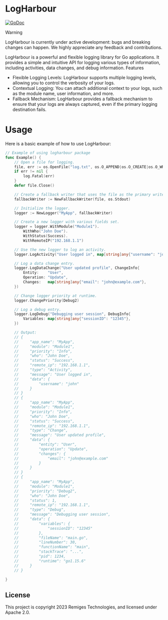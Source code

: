 # LogHarbour

[![GoDoc][doc-img]][doc] 

> [!WARNING]  
> LogHarbour is currently under active development: bugs and breaking changes can happen. 
> We highly appreciate any feedback and contributions.

LogHarbour is a powerful and flexible logging library for Go applications. It provides a simple and intuitive API for logging various types of information, including activities, data changes, and debug information.
Features

- Flexible Logging Levels: LogHarbour supports multiple logging levels, allowing you to control the verbosity of your logs.
- Contextual Logging: You can attach additional context to your logs, such as the module name, user information, and more.
- Fallback Mechanism: LogHarbour provides a fallback mechanism to ensure that your logs are always captured, even if the primary logging destination fails.

# Usage

Here is a basic example of how to use LogHarbour:


```Go
// Example of using logharbour package
func Example() {
	// Open a file for logging.
	file, err := os.OpenFile("log.txt", os.O_APPEND|os.O_CREATE|os.O_WRONLY, 0644)
	if err != nil {
		log.Fatal(err)
	}
	defer file.Close()

	// Create a fallback writer that uses the file as the primary writer and stdout as the fallback.
	fallbackWriter := NewFallbackWriter(file, os.Stdout)

	// Initialize the logger.
	logger := NewLogger("MyApp", fallbackWriter)

	// Create a new logger with various fields set.
	logger = logger.WithModule("Module1").
		WithWho("John Doe").
		WithStatus(Success).
		WithRemoteIP("192.168.1.1")

	// Use the new logger to log an activity.
	logger.LogActivity("User logged in", map[string]any{"username": "john"})

	// Log a data change entry.
	logger.LogDataChange("User updated profile", ChangeInfo{
		Entity:    "User",
		Operation: "Update",
		Changes:   map[string]any{"email": "john@example.com"},
	})

	// Change logger priority at runtime.
	logger.ChangePriority(Debug2)

	// Log a debug entry.
	logger.LogDebug("Debugging user session", DebugInfo{
		Variables: map[string]any{"sessionID": "12345"},
	})

	// Output:
	// {
	//     "app_name": "MyApp",
	//     "module": "Module1",
	//     "priority": "Info",
	//     "who": "John Doe",
	//     "status": "Success",
	//     "remote_ip": "192.168.1.1",
	//     "type": "Activity",
	//     "message": "User logged in",
	//     "data": {
	//         "username": "john"
	//     }
	// }
	// {
	//     "app_name": "MyApp",
	//     "module": "Module1",
	//     "priority": "Info",
	//     "who": "John Doe",
	//     "status": "Success",
	//     "remote_ip": "192.168.1.1",
	//     "type": "Change",
	//     "message": "User updated profile",
	//     "data": {
	//         "entity": "User",
	//         "operation": "Update",
	//         "changes": {
	//             "email": "john@example.com"
	//         }
	//     }
	// }
	// {
	//     "app_name": "MyApp",
	//     "module": "Module1",
	//     "priority": "Debug2",
	//     "who": "John Doe",
	//     "status": 1,
	//     "remote_ip": "192.168.1.1",
	//     "type": "Debug",
	//     "message": "Debugging user session",
	//     "data": {
	//         "variables": {
	//             "sessionID": "12345"
	//         },
	//         "fileName": "main.go",
	//         "lineNumber": 30,
	//         "functionName": "main",
	//         "stackTrace": "...",
	//         "pid": 1234,
	//         "runtime": "go1.15.6"
	//     }
	// }

}
```

## License

This project is copyright 2023 Remiges Technologies, and licensed under Apache 2.0.

[doc-img]: https://pkg.go.dev/badge/github.com/remiges-tech/logharbour/logharbour.svg
[doc]: https://pkg.go.dev/github.com/remiges-tech/logharbour/logharbour
